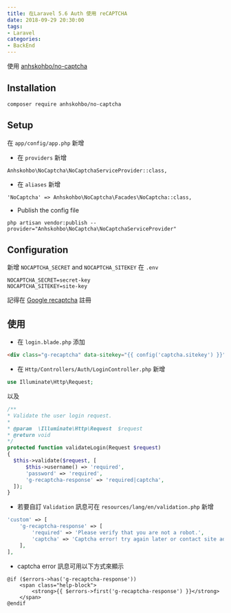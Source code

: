 ```yaml
---
title: 在Laravel 5.6 Auth 使用 reCAPTCHA
date: 2018-09-29 20:30:00
tags: 
- Laravel
categories:
- BackEnd
---
```

使用 [anhskohbo/no-captcha](https://github.com/anhskohbo/no-captcha)
## Installation
```
composer require anhskohbo/no-captcha
```

## Setup
在 `app/config/app.php` 新增

- 在 `providers` 新增
```
Anhskohbo\NoCaptcha\NoCaptchaServiceProvider::class,
```
- 在 `aliases` 新增
```
'NoCaptcha' => Anhskohbo\NoCaptcha\Facades\NoCaptcha::class,
```
- Publish the config file
```
php artisan vendor:publish --provider="Anhskohbo\NoCaptcha\NoCaptchaServiceProvider"
```

## Configuration
新增 `NOCAPTCHA_SECRET` and `NOCAPTCHA_SITEKEY` 在 `.env`
```
NOCAPTCHA_SECRET=secret-key
NOCAPTCHA_SITEKEY=site-key
```
記得在 [Google recaptcha](https://www.google.com/recaptcha/admin) 註冊

## 使用
- 在 `login.blade.php` 添加
```html
<div class="g-recaptcha" data-sitekey="{{ config('captcha.sitekey') }}"></div>
```

- 在 `Http/Controllers/Auth/LoginController.php` 新增
```php
use Illuminate\Http\Request;
```
以及
```php
/**
* Validate the user login request.
*
* @param  \Illuminate\Http\Request  $request
* @return void
*/
protected function validateLogin(Request $request)
{
  $this->validate($request, [
      $this->username() => 'required',
      'password' => 'required',
      'g-recaptcha-response' => 'required|captcha',
  ]);
}
```

- 若要自訂 `Validation` 訊息可在 `resources/lang/en/validation.php` 新增
```php
'custom' => [
    'g-recaptcha-response' => [
        'required' => 'Please verify that you are not a robot.',
        'captcha' => 'Captcha error! try again later or contact site admin.',
    ],
],
```

- captcha error 訊息可用以下方式來顯示
```
@if ($errors->has('g-recaptcha-response'))
    <span class="help-block">
        <strong>{{ $errors->first('g-recaptcha-response') }}</strong>
    </span>
@endif
```